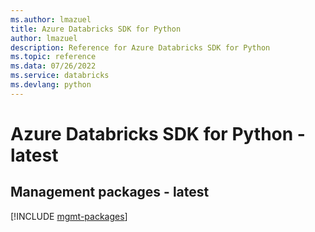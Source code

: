 ```yaml
---
ms.author: lmazuel
title: Azure Databricks SDK for Python
author: lmazuel
description: Reference for Azure Databricks SDK for Python
ms.topic: reference
ms.data: 07/26/2022
ms.service: databricks
ms.devlang: python
---
```

# Azure Databricks SDK for Python - latest

## Management packages - latest
[!INCLUDE [mgmt-packages](databricks-mgmt-index.md)]